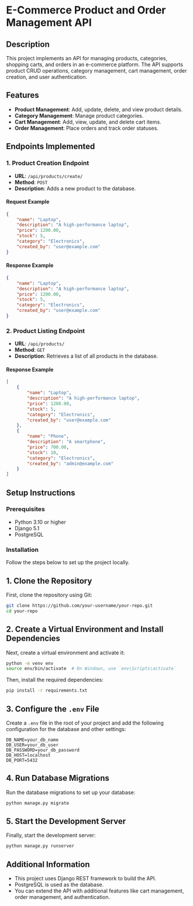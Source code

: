 # E-Commerce Product and Order Management API

## Description  
This project implements an API for managing products, categories, shopping carts, and orders in an e-commerce platform. The API supports product CRUD operations, category management, cart management, order creation, and user authentication.

## Features  
- **Product Management**: Add, update, delete, and view product details.  
- **Category Management**: Manage product categories.  
- **Cart Management**: Add, view, update, and delete cart items.  
- **Order Management**: Place orders and track order statuses.  

## Endpoints Implemented  

### 1. **Product Creation Endpoint**  
- **URL**: `/api/products/create/`  
- **Method**: `POST`  
- **Description**: Adds a new product to the database.  

#### Request Example  
```json
{
    "name": "Laptop",
    "description": "A high-performance laptop",
    "price": 1200.00,
    "stock": 5,
    "category": "Electronics",
    "created_by": "user@example.com"
}
```

#### Response Example  
```json
{
    "name": "Laptop",
    "description": "A high-performance laptop",
    "price": 1200.00,
    "stock": 5,
    "category": "Electronics",
    "created_by": "user@example.com"
}
```

### 2. **Product Listing Endpoint**
- **URL**: `/api/products/`
- **Method**: `GET`
- **Description**: Retrieves a list of all products in the database.

#### Response Example  
```json
[
    {
        "name": "Laptop",
        "description": "A high-performance laptop",
        "price": 1200.00,
        "stock": 5,
        "category": "Electronics",
        "created_by": "user@example.com"
    },
    {
        "name": "Phone",
        "description": "A smartphone",
        "price": 700.00,
        "stock": 10,
        "category": "Electronics",
        "created_by": "admin@example.com"
    }
]
```

## Setup Instructions

### Prerequisites
- Python 3.10 or higher
- Django 5.1
- PostgreSQL

### Installation
Follow the steps below to set up the project locally.

## 1. Clone the Repository

First, clone the repository using Git:

```bash
git clone https://github.com/your-username/your-repo.git
cd your-repo
```

## 2. Create a Virtual Environment and Install Dependencies

Next, create a virtual environment and activate it:

```bash
python -m venv env
source env/bin/activate  # On Windows, use `env\Scripts\activate`
```

Then, install the required dependencies:

```bash
pip install -r requirements.txt
```

## 3. Configure the `.env` File

Create a `.env` file in the root of your project and add the following configuration for the database and other settings:

```
DB_NAME=your_db_name
DB_USER=your_db_user
DB_PASSWORD=your_db_password
DB_HOST=localhost
DB_PORT=5432
```

## 4. Run Database Migrations

Run the database migrations to set up your database:

```bash
python manage.py migrate
```

## 5. Start the Development Server

Finally, start the development server:

```bash
python manage.py runserver
```

## Additional Information

- This project uses Django REST framework to build the API.
- PostgreSQL is used as the database.
- You can extend the API with additional features like cart management, order management, and authentication.
